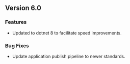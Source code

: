 ## Version 6.0
### Features
- Updated to dotnet 8 to facilitate speed improvements.

### Bug Fixes
- Update application publish pipeline to newer standards.
